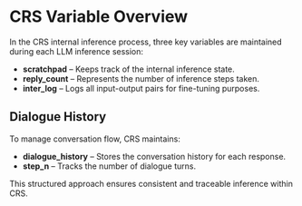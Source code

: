 # CRS Variable Overview

In the CRS internal inference process, three key variables are maintained during each LLM inference session:

- **scratchpad** – Keeps track of the internal inference state.  
- **reply_count** – Represents the number of inference steps taken.  
- **inter_log** – Logs all input-output pairs for fine-tuning purposes.  

## Dialogue History
To manage conversation flow, CRS maintains:  

- **dialogue_history** – Stores the conversation history for each response.  
- **step_n** – Tracks the number of dialogue turns.  

This structured approach ensures consistent and traceable inference within CRS.
